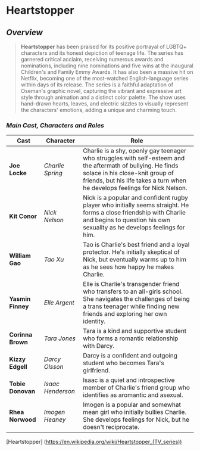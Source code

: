 # Heartstopper
## *Overview*
> **Heartstopper** has been praised for its positive portrayal of LGBTQ+ characters and its honest depiction of teenage life.  The series has garnered critical acclaim, receiving numerous awards and nominations, including nine nominations and five wins at the inaugural Children's and Family Emmy Awards.  It has also been a massive hit on Netflix, becoming one of the most-watched English-language series within days of its release. The series is a faithful adaptation of Oseman's graphic novel, capturing the vibrant and expressive art style through animation and a distinct color palette. The show uses hand-drawn hearts, leaves, and electric sizzles to visually represent the characters' emotions, adding a unique and charming touch.
### *Main Cast, Characters and Roles*
| Cast | Character | Role |
| -----------| -----------| ----------- |
| **Joe Locke** | *Charlie Spring* | Charlie is a shy, openly gay teenager who struggles with self-esteem and the aftermath of bullying. He finds solace in his close-knit group of friends, but his life takes a turn when he develops feelings for Nick Nelson.
| **Kit Conor** | *Nick Nelson* | Nick is a popular and confident rugby player who initially seems straight. He forms a close friendship with Charlie and begins to question his own sexuality as he develops feelings for him.
| **William Gao** | *Tao Xu* | Tao is Charlie's best friend and a loyal protector. He's initially skeptical of Nick, but eventually warms up to him as he sees how happy he makes Charlie. 
| **Yasmin Finney** | *Elle Argent* | Elle is Charlie's transgender friend who transfers to an all-girls school. She navigates the challenges of being a trans teenager while finding new friends and exploring her own identity.
| **Corinna Brown** | *Tara Jones* |Tara is a kind and supportive student who forms a romantic relationship with Darcy.
| **Kizzy Edgell** | *Darcy Olsson* | Darcy is a confident and outgoing student who becomes Tara's girlfriend.
| **Tobie Donovan** | *Isaac Henderson* | Isaac is a quiet and introspective member of Charlie's friend group who identifies as aromantic and asexual.
| **Rhea Norwood** | *Imogen Heaney* | Imogen is a popular and somewhat mean girl who initially bullies Charlie. She develops feelings for Nick, but he doesn't reciprocate.
[Heartstopper] (https://en.wikipedia.org/wiki/Heartstopper_(TV_series))
